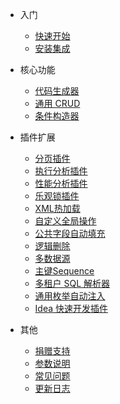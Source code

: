 ﻿- 入门

  - [快速开始](quick-start)
  - [安装集成](install)

- 核心功能

  - [代码生成器](generate-code)
  - [通用 CRUD](generic-crud)
  - [条件构造器](wrapper)

- 插件扩展

  - [分页插件](page-plugin)
  - [执行分析插件](execution-analysis-plugin)
  - [性能分析插件](performance-analysis-plugin)
  - [乐观锁插件](optimistic-locker-plugin)
  - [XML热加载](hot-loading)
  - [自定义全局操作](sql-injector)
  - [公共字段自动填充](auto-fill)
  - [逻辑删除](logic-delete)
  - [多数据源](multi-datasource)
  - [主键Sequence](sequence)
  - [多租户 SQL 解析器](tenant)
  - [通用枚举自动注入](enum)
  - [Idea 快速开发插件](mybatisx-idea-plugin)

- 其他

  - [捐赠支持](donate)
  - [参数说明](api)
  - [常见问题](question)
  - [更新日志](changelog)
